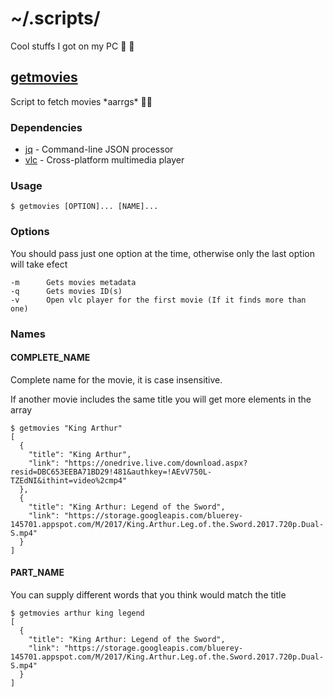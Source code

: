 # ~/.scripts/

Cool stuffs I got on my PC 🤯 🎩


## [getmovies](/dots/.scripts/getmovies)

Script to fetch movies \*aarrgs\* 🏴‍☠️


### Dependencies

* [jq](https://stedolan.github.io/jq/) - Command-line JSON processor
* [vlc](https://www.videolan.org/vlc/index.html) - Cross-platform multimedia player

### Usage

    $ getmovies [OPTION]... [NAME]...

### Options

You should pass just one option at the time, otherwise only the last option will take efect

    -m      Gets movies metadata
    -q      Gets movies ID(s)
    -v      Open vlc player for the first movie (If it finds more than one)

### Names

#### COMPLETE_NAME

Complete name for the movie, it is case insensitive.

If another movie includes the same title you will get more elements in the array

    $ getmovies "King Arthur"
    [
      {
        "title": "King Arthur",
        "link": "https://onedrive.live.com/download.aspx?resid=DBC653EEBA71BD29!481&authkey=!AEvV750L-TZEdNI&ithint=video%2cmp4"
      },
      {
        "title": "King Arthur: Legend of the Sword",
        "link": "https://storage.googleapis.com/bluerey-145701.appspot.com/M/2017/King.Arthur.Leg.of.the.Sword.2017.720p.Dual-S.mp4"
      }
    ]

#### PART_NAME

You can supply different words that you think would match the title

    $ getmovies arthur king legend
    [
      {
        "title": "King Arthur: Legend of the Sword",
        "link": "https://storage.googleapis.com/bluerey-145701.appspot.com/M/2017/King.Arthur.Leg.of.the.Sword.2017.720p.Dual-S.mp4"
      }
    ]
